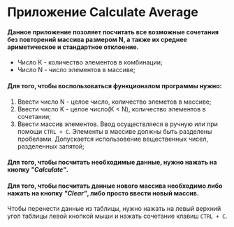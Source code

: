 # Приложение Calculate Average

#### Данное приложение позоляет посчитать все возможные сочетания без повторений массива размером N, а также их среднее ариметическое и стандартное отклоение.
* Число K - количество элементов в комбинации;
* Число N - число элементов в массиве;

#### Для того, чтобы воспользоваться функционалом программы нужно: 
1. Ввести число N - целое число, количество элеметов в массиве;
2. Ввести число K - целое число(K < N), количество элементов в сочетании;
3. Ввести массив элементов. Ввод осуществляеся в ручную или при помощи `CTRL + C`. Элементы в массиве должны быть разделены пробелами. Допускается использовение вещественных чисел, разделенных запятой;

#### Для того, чтобы посчитать необходимые данные, нужно нажать на кнопку ***"Calculate"***.
#### Для того, чтобы посчитать данные нового массива необходимо либо нажать на кнопку ***"Clear"***, либо просто ввести новый массив.
Чтобы перенести данные из таблицы, нужно нажать на левый верхний угол таблицы левой кнопкой мыши и нажать сочетание клавиш `CTRL + C`.